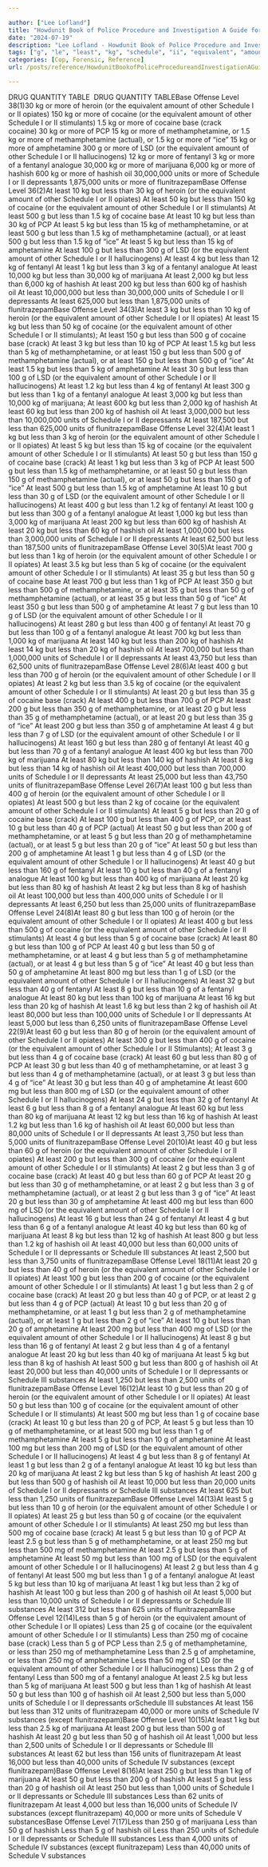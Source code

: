 ```yaml
---

author: ["Lee Lofland"]
title: "Howdunit Book of Police Procedure and Investigation A Guide for Writers - part0027.html"
date: "2024-07-19"
description: "Lee Lofland - Howdunit Book of Police Procedure and Investigation A Guide for Writers"
tags: ["g", "le", "least", "kg", "schedule", "ii", "equivalent", "amount", "unit", "hashish", "cocaine", "methamphetamine", "fentanyl", "mg", "offense", "level", "marijuana", "oil", "depressant", "base", "pcp", "amphetamine", "heroin", "opiate", "stimulant"]
categories: [Cop, Forensic, Reference]
url: /posts/reference/HowdunitBookofPoliceProcedureandInvestigationAGuideforWriters-part0027html

---
```



DRUG QUANTITY TABLE
 DRUG QUANTITY TABLEBase Offense Level 38(1)30 kg or more of heroin (or the equivalent amount of other Schedule I or II opiates) 150 kg or more of cocaine (or the equivalent amount of other Schedule I or II stimulants) 1.5 kg or more of cocaine base (crack cocaine) 30 kg or more of PCP 15 kg or more of methamphetamine, or 1.5 kg or more of methamphetamine (actual), or 1.5 kg or more of “ice” 15 kg or more of amphetamine 300 g or more of LSD (or the equivalent amount of other Schedule I or II hallucinogens) 12 kg or more of fentanyl 3 kg or more of a fentanyl analogue 30,000 kg or more of marijuana 6,000 kg or more of hashish 600 kg or more of hashish oil 30,000,000 units or more of Schedule I or II depressants 1,875,000 units or more of flunitrazepamBase Offense Level 36(2)At least 10 kg but less than 30 kg of heroin (or the equivalent amount of other Schedule I or II opiates) At least 50 kg but less than 150 kg of cocaine (or the equivalent amount of other Schedule I or II stimulants) At least 500 g but less than 1.5 kg of cocaine base At least 10 kg but less than 30 kg of PCP At least 5 kg but less than 15 kg of methamphetamine, or at least 500 g but less than 1.5 kg of methamphetamine (actual), or at least 500 g but less than 1.5 kg of “ice” At least 5 kg but less than 15 kg of amphetamine At least 100 g but less than 300 g of LSD (or the equivalent amount of other Schedule I or II hallucinogens) At least 4 kg but less than 12 kg of fentanyl At least 1 kg but less than 3 kg of a fentanyl analogue At least 10,000 kg but less than 30,000 kg of marijuana At least 2,000 kg but less than 6,000 kg of hashish At least 200 kg but less than 600 kg of hashish oil At least 10,000,000 but less than 30,000,000 units of Schedule I or II depressants At least 625,000 but less than 1,875,000 units of flunitrazepamBase Offense Level 34(3)At least 3 kg but less than 10 kg of heroin (or the equivalent amount of other Schedule I or II opiates) At least 15 kg but less than 50 kg of cocaine (or the equivalent amount of other Schedule I or II stimulants); At least 150 g but less than 500 g of cocaine base (crack) At least 3 kg but less than 10 kg of PCP At least 1.5 kg but less than 5 kg of methamphetamine, or at least 150 g but less than 500 g of methamphetamine (actual), or at least 150 g but less than 500 g of “ice” At least 1.5 kg but less than 5 kg of amphetamine At least 30 g but less than 100 g of LSD (or the equivalent amount of other Schedule I or II hallucinogens) At least 1.2 kg but less than 4 kg of fentanyl At least 300 g but less than 1 kg of a fentanyl analogue At least 3,000 kg but less than 10,000 kg of marijuana; At least 600 kg but less than 2,000 kg of hashish At least 60 kg but less than 200 kg of hashish oil At least 3,000,000 but less than 10,000,000 units of Schedule I or II depressants At least 187,500 but less than 625,000 units of flunitrazepamBase Offense Level 32(4)At least 1 kg but less than 3 kg of heroin (or the equivalent amount of other Schedule I or II opiates) At least 5 kg but less than 15 kg of cocaine (or the equivalent amount of other Schedule I or II stimulants) At least 50 g but less than 150 g of cocaine base (crack) At least 1 kg but less than 3 kg of PCP At least 500 g but less than 1.5 kg of methamphetamine, or at least 50 g but less than 150 g of methamphetamine (actual), or at least 50 g but less than 150 g of “ice” At least 500 g but less than 1.5 kg of amphetamine At least 10 g but less than 30 g of LSD (or the equivalent amount of other Schedule I or II hallucinogens) At least 400 g but less than 1.2 kg of fentanyl At least 100 g but less than 300 g of a fentanyl analogue At least 1,000 kg but less than 3,000 kg of marijuana At least 200 kg but less than 600 kg of hashish At least 20 kg but less than 60 kg of hashish oil At least 1,000,000 but less than 3,000,000 units of Schedule I or II depressants At least 62,500 but less than 187,500 units of flunitrazepamBase Offense Level 30(5)At least 700 g but less than 1 kg of heroin (or the equivalent amount of other Schedule I or II opiates) At least 3.5 kg but less than 5 kg of cocaine (or the equivalent amount of other Schedule I or II stimulants) At least 35 g but less than 50 g of cocaine base At least 700 g but less than 1 kg of PCP At least 350 g but less than 500 g of methamphetamine, or at least 35 g but less than 50 g of methamphetamine (actual), or at least 35 g but less than 50 g of “ice” At least 350 g but less than 500 g of amphetamine At least 7 g but less than 10 g of LSD (or the equivalent amount of other Schedule I or II hallucinogens) At least 280 g but less than 400 g of fentanyl At least 70 g but less than 100 g of a fentanyl analogue At least 700 kg but less than 1,000 kg of marijuana At least 140 kg but less than 200 kg of hashish At least 14 kg but less than 20 kg of hashish oil At least 700,000 but less than 1,000,000 units of Schedule I or II depressants At least 43,750 but less than 62,500 units of flunitrazepamBase Offense Level 28(6)At least 400 g but less than 700 g of heroin (or the equivalent amount of other Schedule I or II opiates) At least 2 kg but less than 3.5 kg of cocaine (or the equivalent amount of other Schedule I or II stimulants) At least 20 g but less than 35 g of cocaine base (crack) At least 400 g but less than 700 g of PCP At least 200 g but less than 350 g of methamphetamine, or at least 20 g but less than 35 g of methamphetamine (actual), or at least 20 g but less than 35 g of “ice” At least 200 g but less than 350 g of amphetamine At least 4 g but less than 7 g of LSD (or the equivalent amount of other Schedule I or II hallucinogens) At least 160 g but less than 280 g of fentanyl At least 40 g but less than 70 g of a fentanyl analogue At least 400 kg but less than 700 kg of marijuana At least 80 kg but less than 140 kg of hashish At least 8 kg but less than 14 kg of hashish oil At least 400,000 but less than 700,000 units of Schedule I or II depressants At least 25,000 but less than 43,750 units of flunitrazepamBase Offense Level 26(7)At least 100 g but less than 400 g of heroin (or the equivalent amount of other Schedule I or II opiates) At least 500 g but less than 2 kg of cocaine (or the equivalent amount of other Schedule I or II stimulants) At least 5 g but less than 20 g of cocaine base (crack) At least 100 g but less than 400 g of PCP, or at least 10 g but less than 40 g of PCP (actual) At least 50 g but less than 200 g of methamphetamine, or at least 5 g but less than 20 g of methamphetamine (actual), or at least 5 g but less than 20 g of “ice” At least 50 g but less than 200 g of amphetamine At least 1 g but less than 4 g of LSD (or the equivalent amount of other Schedule I or II hallucinogens) At least 40 g but less than 160 g of fentanyl At least 10 g but less than 40 g of a fentanyl analogue At least 100 kg but less than 400 kg of marijuana At least 20 kg but less than 80 kg of hashish At least 2 kg but less than 8 kg of hashish oil At least 100,000 but less than 400,000 units of Schedule I or II depressants At least 6,250 but less than 25,000 units of flunitrazepamBase Offense Level 24(8)At least 80 g but less than 100 g of heroin (or the equivalent amount of other Schedule I or II opiates) At least 400 g but less than 500 g of cocaine (or the equivalent amount of other Schedule I or II stimulants) At least 4 g but less than 5 g of cocaine base (crack) At least 80 g but less than 100 g of PCP At least 40 g but less than 50 g of methamphetamine, or at least 4 g but less than 5 g of methamphetamine (actual), or at least 4 g but less than 5 g of “ice” At least 40 g but less than 50 g of amphetamine At least 800 mg but less than 1 g of LSD (or the equivalent amount of other Schedule I or II hallucinogens) At least 32 g but less than 40 g of fentanyl At least 8 g but less than 10 g of a fentanyl analogue At least 80 kg but less than 100 kg of marijuana At least 16 kg but less than 20 kg of hashish At least 1.6 kg but less than 2 kg of hashish oil At least 80,000 but less than 100,000 units of Schedule I or II depressants At least 5,000 but less than 6,250 units of flunitrazepamBase Offense Level 22(9)At least 60 g but less than 80 g of heroin (or the equivalent amount of other Schedule I or II opiates) At least 300 g but less than 400 g of cocaine (or the equivalent amount of other Schedule I or II Stimulants); At least 3 g but less than 4 g of cocaine base (crack) At least 60 g but less than 80 g of PCP At least 30 g but less than 40 g of methamphetamine, or at least 3 g but less than 4 g of methamphetamine (actual), or at least 3 g but less than 4 g of “ice” At least 30 g but less than 40 g of amphetamine At least 600 mg but less than 800 mg of LSD (or the equivalent amount of other Schedule I or II hallucinogens) At least 24 g but less than 32 g of fentanyl At least 6 g but less than 8 g of a fentanyl analogue At least 60 kg but less than 80 kg of marijuana At least 12 kg but less than 16 kg of hashish At least 1.2 kg but less than 1.6 kg of hashish oil At least 60,000 but less than 80,000 units of Schedule I or II depressants At least 3,750 but less than 5,000 units of flunitrazepamBase Offense Level 20(10)At least 40 g but less than 60 g of heroin (or the equivalent amount of other Schedule I or II opiates) At least 200 g but less than 300 g of cocaine (or the equivalent amount of other Schedule I or II stimulants) At least 2 g but less than 3 g of cocaine base (crack) At least 40 g but less than 60 g of PCP At least 20 g but less than 30 g of methamphetamine, or at least 2 g but less than 3 g of methamphetamine (actual), or at least 2 g but less than 3 g of “ice” At least 20 g but less than 30 g of amphetamine At least 400 mg but less than 600 mg of LSD (or the equivalent amount of other Schedule I or II hallucinogens) At least 16 g but less than 24 g of fentanyl At least 4 g but less than 6 g of a fentanyl analogue At least 40 kg but less than 60 kg of marijuana At least 8 kg but less than 12 kg of hashish At least 800 g but less than 1.2 kg of hashish oil At least 40,000 but less than 60,000 units of Schedule I or II depressants or Schedule III substances At least 2,500 but less than 3,750 units of flunitrazepamBase Offense Level 18(11)At least 20 g but less than 40 g of heroin (or the equivalent amount of other Schedule I or II opiates) At least 100 g but less than 200 g of cocaine (or the equivalent amount of other Schedule I or II stimulants) At least 1 g but less than 2 g of cocaine base (crack) At least 20 g but less than 40 g of PCP, or at least 2 g but less than 4 g of PCP (actual) At least 10 g but less than 20 g of methamphetamine, or at least 1 g but less than 2 g of methamphetamine (actual), or at least 1 g but less than 2 g of “ice” At least 10 g but less than 20 g of amphetamine At least 200 mg but less than 400 mg of LSD (or the equivalent amount of other Schedule I or II hallucinogens) At least 8 g but less than 16 g of fentanyl At least 2 g but less than 4 g of a fentanyl analogue At least 20 kg but less than 40 kg of marijuana At least 5 kg but less than 8 kg of hashish At least 500 g but less than 800 g of hashish oil At least 20,000 but less than 40,000 units of Schedule I or II depressants or Schedule III substances At least 1,250 but less than 2,500 units of flunitrazepamBase Offense Level 16(12)At least 10 g but less than 20 g of heroin (or the equivalent amount of other Schedule I or II opiates) At least 50 g but less than 100 g of cocaine (or the equivalent amount of other Schedule I or II stimulants) At least 500 mg but less than 1 g of cocaine base (crack) At least 10 g but less than 20 g of PCP, At least 5 g but less than 10 g of methamphetamine, or at least 500 mg but less than 1 g of methamphetamine At least 5 g but less than 10 g of amphetamine At least 100 mg but less than 200 mg of LSD (or the equivalent amount of other Schedule I or II hallucinogens) At least 4 g but less than 8 g of fentanyl At least 1 g but less than 2 g of a fentanyl analogue At least 10 kg but less than 20 kg of marijuana At least 2 kg but less than 5 kg of hashish At least 200 g but less than 500 g of hashish oil At least 10,000 but less than 20,000 units of Schedule I or II depressants or Schedule III substances At least 625 but less than 1,250 units of flunitrazepamBase Offense Level 14(13)At least 5 g but less than 10 g of heroin (or the equivalent amount of other Schedule I or II opiates) At least 25 g but less than 50 g of cocaine (or the equivalent amount of other Schedule I or II stimulants) At least 250 mg but less than 500 mg of cocaine base (crack) At least 5 g but less than 10 g of PCP At least 2.5 g but less than 5 g of methamphetamine, or at least 250 mg but less than 500 mg of methamphetamine At least 2.5 g but less than 5 g of amphetamine At least 50 mg but less than 100 mg of LSD (or the equivalent amount of other Schedule I or II hallucinogens) At least 2 g but less than 4 g of fentanyl At least 500 mg but less than 1 g of a fentanyl analogue At least 5 kg but less than 10 kg of marijuana At least 1 kg but less than 2 kg of hashish At least 100 g but less than 200 g of hashish oil At least 5,000 but less than 10,000 units of Schedule I or II depressants or Schedule III substances At least 312 but less than 625 units of flunitrazepamBase Offense Level 12(14)Less than 5 g of heroin (or the equivalent amount of other Schedule I or II opiates) Less than 25 g of cocaine (or the equivalent amount of other Schedule I or II stimulants) Less than 250 mg of cocaine base (crack) Less than 5 g of PCP Less than 2.5 g of methamphetamine, or less than 250 mg of methamphetamine Less than 2.5 g of amphetamine, or less than 250 mg of amphetamine Less than 50 mg of LSD (or the equivalent amount of other Schedule I or II hallucinogens) Less than 2 g of fentanyl Less than 500 mg of a fentanyl analogue At least 2.5 kg but less than 5 kg of marijuana At least 500 g but less than 1 kg of hashish At least 50 g but less than 100 g of hashish oil At least 2,500 but less than 5,000 units of Schedule I or II depressants orSchedule III substances At least 156 but less than 312 units of flunitrazepam 40,000 or more units of Schedule IV substances (except flunitrazepam)Base Offense Level 10(15)At least 1 kg but less than 2.5 kg of marijuana At least 200 g but less than 500 g of hashish At least 20 g but less than 50 g of hashish oil At least 1,000 but less than 2,500 units of Schedule I or II depressants or Schedule III substances At least 62 but less than 156 units of flunitrazepam At least 16,000 but less than 40,000 units of Schedule IV substances (except flunitrazepam)Base Offense Level 8(16)At least 250 g but less than 1 kg of marijuana At least 50 g but less than 200 g of hashish At least 5 g but less than 20 g of hashish oil At least 250 but less than 1,000 units of Schedule I or II depressants or Schedule III substances Less than 62 units of flunitrazepam At least 4,000 but less than 16,000 units of Schedule IV substances (except flunitrazepam) 40,000 or more units of Schedule V substancesBase Offense Level 7(17)Less than 250 g of marijuana Less than 50 g of hashish Less than 5 g of hashish oil Less than 250 units of Schedule I or II depressants or Schedule III substances Less than 4,000 units of Schedule IV substances (except flunitrazepam) Less than 40,000 units of Schedule V substances
